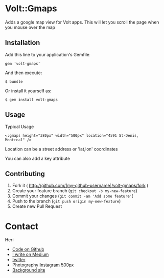 # Volt::Gmaps

Adds a google map view for Volt apps. This will let you scroll the page when you mouse over the map

## Installation

Add this line to your application's Gemfile:

    gem 'volt-gmaps'

And then execute:

    $ bundle

Or install it yourself as:

    $ gem install volt-gmaps

## Usage

Typical Usage

    <:gmaps height="380px" width="500px" location="4591 St-Denis, Montreal" />

Location can be a street address or 'lat,lon' coordinates

You can also add a key attribute

## Contributing

1. Fork it ( http://github.com/[my-github-username]/volt-gmaps/fork )
2. Create your feature branch (`git checkout -b my-new-feature`)
3. Commit your changes (`git commit -am 'Add some feature'`)
4. Push to the branch (`git push origin my-new-feature`)
5. Create new Pull Request


# Contact

Heri

* [Code on Github](http://github.com/heri)
* [I write on Medium](http://medium.com/@heri)
* [twitter](http://twitter.com/heri)
* Photography [Instagram](https://instagram.com/heri_rakotomalala/) [500px](https://500px.com/heri)
* [Background site](http://madmedia.ca)
